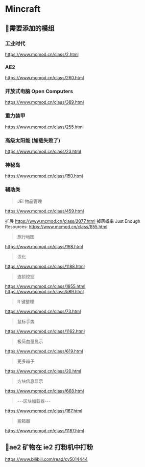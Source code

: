 # Mincraft

## 需要添加的模组

### 工业时代

https://www.mcmod.cn/class/2.html

### AE2

https://www.mcmod.cn/class/260.html

### 开放式电脑 Open Computers

https://www.mcmod.cn/class/389.html

### 重力装甲

https://www.mcmod.cn/class/255.html

### 高级太阳能 (加载失败了)

https://www.mcmod.cn/class/23.html

### 神秘岛

https://www.mcmod.cn/class/150.html

### 辅助类

> JEI 物品管理

https://www.mcmod.cn/class/459.html

扩展 https://www.mcmod.cn/class/2077.html
掉落概率 Just Enough Resources:  https://www.mcmod.cn/class/855.html

> 旅行地图

https://www.mcmod.cn/class/198.html

> 汉化

https://www.mcmod.cn/class/1188.html

> 连锁挖掘

https://www.mcmod.cn/class/1955.html
https://www.mcmod.cn/class/589.html

> R 键整理

https://www.mcmod.cn/class/73.html

> 鼠标手势

https://www.mcmod.cn/class/1162.html

> 极简血量显示

https://www.mcmod.cn/class/619.html

> 更多箱子

https://www.mcmod.cn/class/20.html

> 方块信息显示

https://www.mcmod.cn/class/668.html

> ---区块加载器---

https://www.mcmod.cn/class/167.html

> 搬箱器

https://www.mcmod.cn/class/1187.html

## ae2 矿物在 ie2 打粉机中打粉

https://www.bilibili.com/read/cv5014444